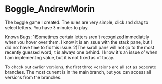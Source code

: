 # Boggle_AndrewMorin

The boggle game I created. The rules are very simple, click and drag to select letters. You have 3 minutes to play.

Known Bugs:
  1)Sometimes certain letters aren't recognized immediately when you hover over them. I know it is an issue with the stack pane, but I did
    not have time to fix this issue.
  2)The scroll pane will not go to the most recently guessed word, it is always one behind. I know it's an issue of when I am implementing     value, but it is not fixed as of today.
  
To check out earlier versions, the first three versions are all set as seperate branches. The most current is in the main branch, but you can access all versions from the branches.
